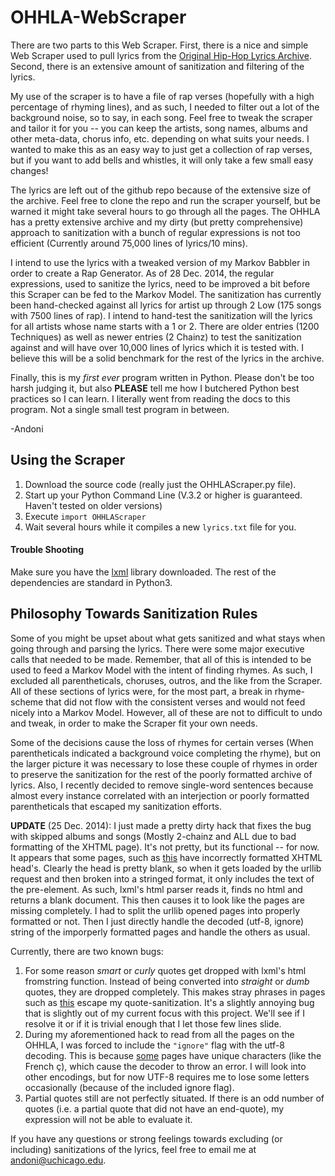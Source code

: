 # OHHLA-WebScraper

There are two parts to this Web Scraper. First, there is a nice and simple Web Scraper used to pull lyrics from the [Original Hip-Hop Lyrics Archive](http://ohhla.com/). Second, there is an extensive amount of sanitization and filtering of the lyrics.

My use of the scraper is to have a file of rap verses (hopefully with a high percentage of rhyming lines), and as such, I needed to filter out a lot of the background noise, so to say, in each song.  Feel free to tweak the scraper and tailor it for you -- you can keep the artists, song names, albums and other meta-data, chorus info, etc. depending on what suits your needs.  I wanted to make this as an easy way to just get a collection of rap verses, but if you want to add bells and whistles, it will only take a few small easy changes!

The lyrics are left out of the github repo because of the extensive size of the archive. Feel free to clone the repo and run the scraper yourself, but be warned it might take several hours to go through all the pages. The OHHLA has a pretty extensive archive and my dirty (but pretty comprehensive) approach to sanitization with a bunch of regular expressions is not too efficient (Currently around 75,000 lines of lyrics/10 mins).

I intend to use the lyrics with a tweaked version of my Markov Babbler in order to create a Rap Generator. As of 28 Dec. 2014, the regular expressions, used to sanitize the lyrics, need to be improved a bit before this Scraper can be fed to the Markov Model. The sanitization has currently been hand-checked against all lyrics for artist up through 2 Low (175 songs with 7500 lines of rap). I intend to hand-test the sanitization will the lyrics for all artists whose name starts with a 1 or 2. There are older entries (1200 Techniques) as well as newer entries (2 Chainz) to test the sanitization against and will have over 10,000 lines of lyrics which it is tested with. I believe this will be a solid benchmark for the rest of the lyrics in the archive.

Finally, this is my *first ever* program written in Python. Please don't be too harsh judging it, but also **PLEASE** tell me how I butchered Python best practices so I can learn. I literally went from reading the docs to this program. Not a single small test program in between.

-Andoni

## Using the Scraper

1. Download the source code (really just the OHHLAScraper.py file).
2. Start up your Python Command Line (V.3.2 or higher is guaranteed. Haven't tested on older versions)
3. Execute `import OHHLAScraper`
4. Wait several hours while it compiles a new `lyrics.txt` file for you.

#### Trouble Shooting

Make sure you have the [lxml](http://lxml.de/) library downloaded. The rest of the dependencies are standard in Python3.

## Philosophy Towards Sanitization Rules

Some of you might be upset about what gets sanitized and what stays when going through and parsing the lyrics. There were some major executive calls that needed to be made. Remember, that all of this is intended to be used to feed a Markov Model with the intent of finding rhymes. As such, I excluded all parentheticals, choruses, outros, and the like from the Scraper. All of these sections of lyrics were, for the most part, a break in rhyme-scheme that did not flow with the consistent verses and would not feed nicely into a Markov Model. However, all of these are not to difficult to undo and tweak, in order to make the Scraper fit your own needs.

Some of the decisions cause the loss of rhymes for certain verses (When parentheticals indicated a background voice completing the rhyme), but on the larger picture it was necessary to lose these couple of rhymes in order to preserve the sanitization for the rest of the poorly formatted archive of lyrics. Also, I recently decided to remove single-word sentences because almost every instance correlated with an interjection or poorly formatted parentheticals that escaped my sanitization efforts.

**UPDATE** (25 Dec. 2014): I just made a pretty dirty hack that fixes the bug with skipped albums and songs (Mostly 2-chainz and ALL due to bad formatting of the XHTML page). It's not pretty, but its functional -- for now. It appears that some pages, such as [this](http://ohhla.com/anonymous/2_chainz/BOATS_2/36.2cz.txt) have incorrectly formatted XHTML head's. Clearly the head is pretty blank, so when it gets loaded by the urllib request and then broken into a stringed format, it only includes the text of the pre-element. As such, lxml's html parser reads it, finds no html and returns a blank document. This then causes it to look like the pages are missing completely. I had to split the urllib opened pages into properly formatted or not. Then I just directly handle the decoded (utf-8, ignore) string of the imporperly formatted pages and handle the others as usual.

Currently, there are two known bugs:

1. For some reason *smart* or *curly* quotes get dropped with lxml's html fromstring function. Instead of being converted into *straight* or *dumb* quotes, they are dropped completely. This makes stray phrases in pages such as [this](http://ohhla.com/anonymous/1st_infa/rm_bside/fourthof.1st.txt) escape my quote-sanitization. It's a slightly annoying bug that is slightly out of my current focus with this project. We'll see if I resolve it or if it is trivial enough that I let those few lines slide.
2. During my aforementioned hack to read from all the pages on the OHHLA, I was forced to include the `"ignore"` flag with the utf-8 decoding. This is because [some](http://ohhla.com/anonymous/2_chainz/BOATS_2/feds_wat.2cz.txt) pages have unique characters (like the French ç), which cause the decoder to throw an error. I will look into other encodings, but for now UTF-8 requires me to lose some letters occasionally (because of the included ignore flag).
3. Partial quotes still are not perfectly situated. If there is an odd number of quotes (i.e. a partial quote that did not have an end-quote), my expression will not be able to evaluate it.

If you have any questions or strong feelings towards excluding (or including) sanitizations of the lyrics, feel free to email me at [andoni@uchicago.edu](mailto:andoni@uchicago.edu).
